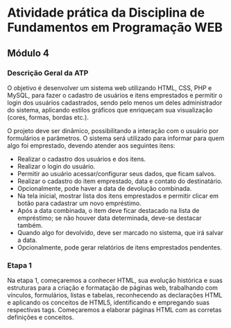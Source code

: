 # Atividade prática da Disciplina de Fundamentos em Programação WEB

## Módulo 4

### Descrição Geral da ATP

<p>
    O objetivo é desenvolver um sistema web utilizando HTML, CSS, PHP e MySQL, para fazer o cadastro
de usuários e itens emprestados e permitir o login dos usuários cadastrados, sendo pelo menos um
deles administrador do sistema, aplicando estilos gráficos que enriqueçam sua visualização (cores,
formas, bordas etc.).
</p>
<p>
O projeto deve ser dinâmico, possibilitando a interação com o usuário por
formulários e parâmetros. O sistema será utilizado para informar para quem algo foi emprestado, devendo atender aos seguintes
itens:
</p>

<ul>
    <li>Realizar o cadastro dos usuários e dos itens.</li>
    <li>Realizar o login do usuário.</li>
    <li>Permitir ao usuário acessar/configurar seus dados, que ficam salvos.</li>
    <li>Realizar o cadastro do item emprestado, data e contato do destinatário.</li>
    <li>Opcionalmente, pode haver a data de devolução combinada.</li>
    <li>Na tela inicial, mostrar lista dos itens emprestados e permitir clicar em botão para cadastrar um novo empréstimo.</li>
    <li>Após a data combinada, o item deve ficar destacado na lista de empréstimo; se não houver data determinada, deve-se destacar também.</li>
    <li>Quando algo for devolvido, deve ser marcado no sistema, que irá salvar a data.</li>
    <li>Opcionalmente, pode gerar relatórios de itens emprestados pendentes.</li>
</ul>

### Etapa 1

<p>
Na etapa 1, começaremos a conhecer HTML, sua evolução histórica e suas estruturas para a criação e formatação de páginas web, trabalhando com vínculos, formulários, listas e tabelas, reconhecendo as declarações HTML e aplicando os conceitos de HTML5, identificando e empregando suas respectivas
tags. Começaremos a elaborar páginas HTML com as corretas definições e conceitos.
</p>
